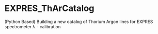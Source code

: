 # EXPRES_ThArCatalog
(Python Based) Building a new catalog of Thorium Argon lines for EXPRES spectrometer λ - calibration 
